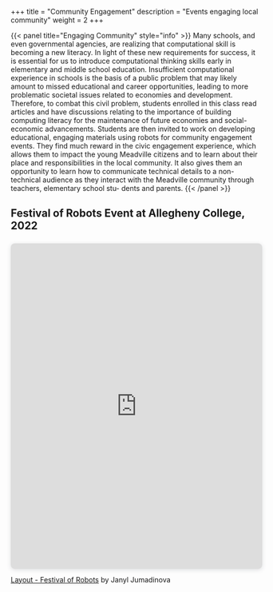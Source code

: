 +++ 
title = "Community Engagement"
description = "Events engaging local community" 
weight = 2 
+++

{{< panel title="Engaging Community" style="info" >}} 
Many schools, and even governmental agencies, are realizing that computational skill is becoming a new literacy. In light of these new requirements for success, it is essential for us to
introduce computational thinking skills early in elementary and middle school education. 
Insufficient computational experience in schools is the basis of a public problem that may likely amount
to missed educational and career opportunities, leading to more problematic societal issues related
to economies and development. Therefore, to combat this civil problem, students enrolled in this
class read articles and have discussions relating to the importance of building computing literacy
for the maintenance of future economies and social-economic advancements. Students are then invited to work
on developing educational, engaging materials using robots for community engagement events. They find much reward in the civic engagement experience, which allows them to impact the
young Meadville citizens and to learn about their place and responsibilities in the local community.
It also gives them an opportunity to learn how to communicate technical details to a non-technical
audience as they interact with the Meadville community through teachers, elementary school stu-
dents and parents. {{< /panel >}}

## Festival of Robots Event at Allegheny College, 2022

<div style="position: relative; width: 100%; height: 0; padding-top: 129.4118%;
 padding-bottom: 0; box-shadow: 0 2px 8px 0 rgba(63,69,81,0.16); margin-top: 1.6em; margin-bottom: 0.9em; overflow: hidden;
 border-radius: 8px; will-change: transform;">
  <iframe loading="lazy" style="position: absolute; width: 100%; height: 100%; top: 0; left: 0; border: none; padding: 0;margin: 0;"
    src="https:&#x2F;&#x2F;www.canva.com&#x2F;design&#x2F;DAFTn8Lj760&#x2F;view?embed" allowfullscreen="allowfullscreen" allow="fullscreen">
  </iframe>
</div>
<a href="https:&#x2F;&#x2F;www.canva.com&#x2F;design&#x2F;DAFTn8Lj760&#x2F;view?utm_content=DAFTn8Lj760&amp;utm_campaign=designshare&amp;utm_medium=embeds&amp;utm_source=link" target="_blank" rel="noopener">Layout - Festival of Robots</a> by Janyl Jumadinova
